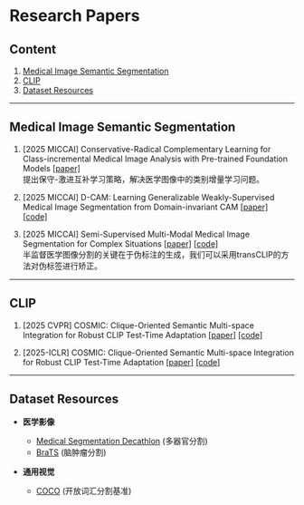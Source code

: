 # Research Papers

## Content
1. [Medical Image Semantic Segmentation](#medical-image-semantic-segmentation)
2. [CLIP](#clip)
3. [Dataset Resources](#dataset-resources)

---

<a id="medical-image-semantic-segmentation"></a>
## Medical Image Semantic Segmentation

1. [2025 MICCAI] Conservative-Radical Complementary Learning for Class-incremental Medical Image Analysis with Pre-trained Foundation Models [[paper]](https://arxiv.org/pdf/2407.13768)  
   提出保守-激进互补学习策略，解决医学图像中的类别增量学习问题。

2. [2025 MICCAI] D-CAM: Learning Generalizable Weakly-Supervised Medical Image Segmentation from Domain-invariant CAM [[paper]](待补充) [[code]](待补充)  

3. [2025 MICCAI] Semi-Supervised Multi-Modal Medical Image Segmentation for Complex Situations [[paper]](待补充) [[code]](待补充)  
   半监督医学图像分割的关键在于伪标注的生成，我们可以采用transCLIP的方法对伪标签进行矫正。

---

<a id="clip"></a>
## CLIP

1. [2025 CVPR] COSMIC: Clique-Oriented Semantic Multi-space Integration for Robust CLIP Test-Time Adaptation [[paper]](待补充) [[code]](待补充)  

2. [2025-ICLR] COSMIC: Clique-Oriented Semantic Multi-space Integration for Robust CLIP Test-Time Adaptation [[paper]](待补充) [[code]](待补充)  

---

<a id="dataset-resources"></a>
## Dataset Resources

- **医学影像**  
  - [Medical Segmentation Decathlon](http://medicaldecathlon.com/) (多器官分割)  
  - [BraTS](https://www.med.upenn.edu/cbica/brats/) (脑肿瘤分割)  

- **通用视觉**  
  - [COCO](https://cocodataset.org) (开放词汇分割基准)
